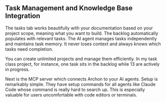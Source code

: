 ## Task Management and Knowledge Base Integration

The tasks tab works beautifully with your documentation based on your project scope, meaning what you want to build. The backlog automatically populates with relevant tasks. The AI agent manages tasks independently and maintains task memory. It never loses context and always knows which tasks need completion.

You can create unlimited projects and manage them efficiently. In my task class project, for instance, one task sits in the backlog while 13 are actively in progress.

Next is the MCP server which connects Archon to your AI agents. Setup is remarkably simple. They have setup commands for all agents like Claude Code whose command is really hard to search up. This is especially valuable for users uncomfortable with code editors or terminals.